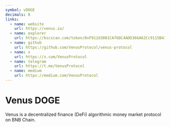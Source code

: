 ```yaml
---
symbol: vDOGE
decimals: 8
links:
  - name: website
    url: https://venus.io/
  - name: explorer
    url: https://bscscan.com/token/0xF912d3001CAf6DC4ADD366A62Cc9115B4303c9A9
  - name: github
    url: https://github.com/VenusProtocol/venus-protocol
  - name: x
    url: https://x.com/VenusProtocol
  - name: telegram
    url: https://t.me/VenusProtocol
  - name: medium
    url: https://medium.com/VenusProtocol
---
```


# Venus DOGE

Venus is a decentralized finance (DeFi) algorithmic money market protocol on BNB Chain.
